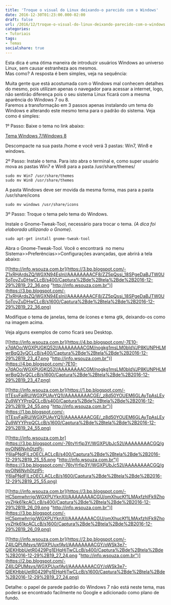 ```yaml
---
title: 'Troque o visual do Linux deixando-o parecido com o Windows'
date: 2016-12-30T01:23:00.000-02:00
draft: false
url: /2016/12/troque-o-visual-do-linux-deixando-parecido-com-o-windows.html
categories: 
- Tutoriais
tags:
- Temas
socialshare: true
---
```


Esta dica é uma ótima maneira de introduzir usuários Windows ao universo Linux, sem causar estranheza aos mesmos.  
Mas como? A resposta é bem simples, veja na sequência:  
 
 <!--more-->
  
Muita gente que está acostumada com o Windows mal conhecem detalhes do mesmo, pois utilizam apenas o navegador para acessar a internet, logo, não sentirão diferença pois o seu sistema Linux ficará com a mesma aparência do Windows 7 ou 8.  
Faremos a transformação em 3 passos apenas instalando um tema do Windows e alterando este mesmo tema para o padrão do sistema. Veja como é simples:
  

1º Passo: Baixe o tema no link abaixo:  
  
[Tema Windows 7/Windows 8](https://www.dropbox.com/s/5heavk0lzj21b9s/temawindows.tar.gz?dl=0)  
  
Descompacte na sua pasta /home e você verá 3 pastas: Win7, Win8 e windows.  
  
2º Passo: Instale o tema. Para isto abra o terminal e, como super usuário mova as pastas Win7 e Win8 para a pasta /usr/share/themes/  
  
`sudo mv Win7 /usr/share/themes`  
`sudo mv Win8 /usr/share/themes` 
  
A pasta Windows deve ser movida da mesma forma, mas para a pasta /usr/share/icons  
  
`sudo mv windows /usr/share/icons`  
  
3º Passo: Troque o tema pelo tema do Windows.  
  
Instale o Gnome-Tweak-Tool, necessário para trocar o tema. _(A dica foi elaborada utilizando o Gnome)_.  
  
`sudo apt-get install gnome-tweak-tool` 
  
Abra o Gnome-Tweak-Tool. Você o encontrará  no menu Sistema>>Preferências>>Configurações avançadas, que abrirá a tela abaixo:  
  

[![http://info.wsouza.com.br](https://3.bp.blogspot.com/-Z1xRHArdsZQ/WGXN94EslnI/AAAAAAAACF8/ZZ5pQssi_18SPgeDaBJTW0U5oTovZuDHwCLcB/s400/Captura%2Bde%2Btela%2Bde%2B2016-12-29%2B19_22_36.png "http://info.wsouza.com.br")](https://3.bp.blogspot.com/-Z1xRHArdsZQ/WGXN94EslnI/AAAAAAAACF8/ZZ5pQssi_18SPgeDaBJTW0U5oTovZuDHwCLcB/s1600/Captura%2Bde%2Btela%2Bde%2B2016-12-29%2B19_22_36.png)

  
  
Modifique o tema de janelas, tema de ícones e tema gtk, deixando-os como na imagem acima.

  

Veja alguns exemplos de como ficará seu Desktop.  
  

[![http://info.wsouza.com.br](https://4.bp.blogspot.com/-7E10-x7dAOo/WGXPUGKQ52I/AAAAAAAACGM/nogkg1msLM0bIdVJP8KUNPHLMwrBqQ3yQCLcB/s400/Captura%2Bde%2Btela%2Bde%2B2016-12-29%2B19_23_47.png "http://info.wsouza.com.br")](https://4.bp.blogspot.com/-7E10-x7dAOo/WGXPUGKQ52I/AAAAAAAACGM/nogkg1msLM0bIdVJP8KUNPHLMwrBqQ3yQCLcB/s1600/Captura%2Bde%2Btela%2Bde%2B2016-12-29%2B19_23_47.png)

[![http://info.wsouza.com.br](https://1.bp.blogspot.com/-ItTEsvFajRU/WGXPUAvYQ1I/AAAAAAAACGE/_z8d50YOUEM6GLAyTpAsLEyZu9WYYPrpQCLcB/s400/Captura%2Bde%2Btela%2Bde%2B2016-12-29%2B19_24_55.png "http://info.wsouza.com.br")](https://1.bp.blogspot.com/-ItTEsvFajRU/WGXPUAvYQ1I/AAAAAAAACGE/_z8d50YOUEM6GLAyTpAsLEyZu9WYYPrpQCLcB/s1600/Captura%2Bde%2Btela%2Bde%2B2016-12-29%2B19_24_55.png)

[![http://info.wsouza.com.br](https://3.bp.blogspot.com/-76tvYrfip3Y/WGXPUbJc52I/AAAAAAAACGQ/gpvOlN6Nvh0tztPj-Y6IaPNdFILzOECLACLcB/s400/Captura%2Bde%2Btela%2Bde%2B2016-12-29%2B19_25_55.png "http://info.wsouza.com.br")](https://3.bp.blogspot.com/-76tvYrfip3Y/WGXPUbJc52I/AAAAAAAACGQ/gpvOlN6Nvh0tztPj-Y6IaPNdFILzOECLACLcB/s1600/Captura%2Bde%2Btela%2Bde%2B2016-12-29%2B19_25_55.png)

[![http://info.wsouza.com.br](https://3.bp.blogspot.com/-HC5pmwhrrig/WGXPUYknXlI/AAAAAAAACGU/omXhucKf1LMAxfzhIFk9ZhoyvZHk61kcACLcB/s400/Captura%2Bde%2Btela%2Bde%2B2016-12-29%2B19_26_09.png "http://info.wsouza.com.br")](https://3.bp.blogspot.com/-HC5pmwhrrig/WGXPUYknXlI/AAAAAAAACGU/omXhucKf1LMAxfzhIFk9ZhoyvZHk61kcACLcB/s1600/Captura%2Bde%2Btela%2Bde%2B2016-12-29%2B19_26_09.png)

[![http://info.wsouza.com.br](https://2.bp.blogspot.com/-Z4lLQPUMsys/WGXPUuxfAyI/AAAAAAAACGY/oWSk3e7-QIEKHbbUetR0429Pg1EHqHjTwCLcB/s400/Captura%2Bde%2Btela%2Bde%2B2016-12-29%2B19_27_24.png "http://info.wsouza.com.br")](https://2.bp.blogspot.com/-Z4lLQPUMsys/WGXPUuxfAyI/AAAAAAAACGY/oWSk3e7-QIEKHbbUetR0429Pg1EHqHjTwCLcB/s1600/Captura%2Bde%2Btela%2Bde%2B2016-12-29%2B19_27_24.png)

  
  
Detalhe: o papel de parede padrão do Windows 7 não está neste tema, mas poderá se encontrado facilmente no Google e adicionado como plano de fundo.
